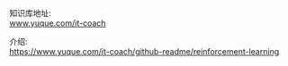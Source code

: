 
知识库地址:  
www.yuque.com/it-coach

介绍:  
https://www.yuque.com/it-coach/github-readme/reinforcement-learning


